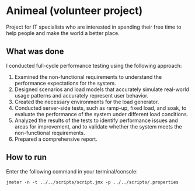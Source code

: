 # Animeal (volunteer project)
Project for IT specialists who are interested in spending their free time to help people and make the world a better place.

## What was done
I conducted full-cycle performance testing using the following approach:
1. Examined the non-functional requirements to understand the performance expectations for the system.
2. Designed scenarios and load models that accurately simulate real-world usage patterns and accurately represent user behavior.
3. Created the necessary environments for the load generator.
4. Conducted server-side tests, such as ramp-up, fixed load, and soak, to evaluate the performance of the system under different load conditions.
5. Analyzed the results of the tests to identify performance issues and areas for improvement, and to validate whether the system meets the non-functional requirements.
6. Prepared a comprehensive report.


## How to run
Enter the following command in your terminal/console:
```
jmeter -n -t ../../scripts/script.jmx -p ../../scripts/.properties
```
